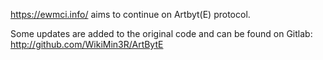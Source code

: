 https://ewmci.info/ aims to continue on Artbyt(E) protocol.

Some updates are added to the original code and can be found on Gitlab:  http://github.com/WikiMin3R/ArtBytE
